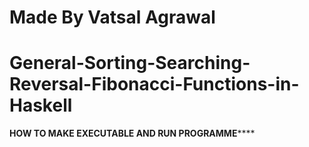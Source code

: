 # Made By Vatsal Agrawal
# General-Sorting-Searching-Reversal-Fibonacci-Functions-in-Haskell

**************************HOW TO MAKE EXECUTABLE AND RUN PROGRAMME******************************
